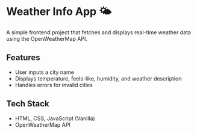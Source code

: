 # Weather Info App 🌤️

A simple frontend project that fetches and displays real-time weather data using the OpenWeatherMap API.

## Features
- User inputs a city name
- Displays temperature, feels-like, humidity, and weather description
- Handles errors for invalid cities

## Tech Stack
- HTML, CSS, JavaScript (Vanilla)
- OpenWeatherMap API



